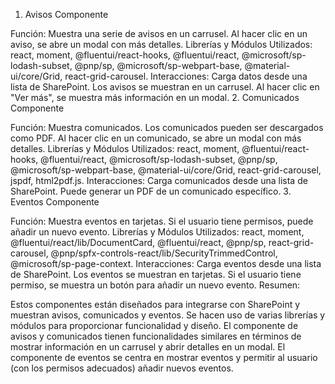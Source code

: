 1. Avisos Componente

Función:
Muestra una serie de avisos en un carrusel.
Al hacer clic en un aviso, se abre un modal con más detalles.
Librerías y Módulos Utilizados:
react, moment, @fluentui/react-hooks, @fluentui/react, @microsoft/sp-lodash-subset, @pnp/sp, @microsoft/sp-webpart-base, @material-ui/core/Grid, react-grid-carousel.
Interacciones:
Carga datos desde una lista de SharePoint.
Los avisos se muestran en un carrusel.
Al hacer clic en "Ver más", se muestra más información en un modal.
2. Comunicados Componente

Función:
Muestra comunicados.
Los comunicados pueden ser descargados como PDF.
Al hacer clic en un comunicado, se abre un modal con más detalles.
Librerías y Módulos Utilizados:
react, moment, @fluentui/react-hooks, @fluentui/react, @microsoft/sp-lodash-subset, @pnp/sp, @microsoft/sp-webpart-base, @material-ui/core/Grid, react-grid-carousel, jspdf, html2pdf.js.
Interacciones:
Carga comunicados desde una lista de SharePoint.
Puede generar un PDF de un comunicado específico.
3. Eventos Componente

Función:
Muestra eventos en tarjetas.
Si el usuario tiene permisos, puede añadir un nuevo evento.
Librerías y Módulos Utilizados:
react, moment, @fluentui/react/lib/DocumentCard, @fluentui/react, @pnp/sp, react-grid-carousel, @pnp/spfx-controls-react/lib/SecurityTrimmedControl, @microsoft/sp-page-context.
Interacciones:
Carga eventos desde una lista de SharePoint.
Los eventos se muestran en tarjetas.
Si el usuario tiene permiso, se muestra un botón para añadir un nuevo evento.
Resumen:

Estos componentes están diseñados para integrarse con SharePoint y muestran avisos, comunicados y eventos. Se hacen uso de varias librerías y módulos para proporcionar funcionalidad y diseño. El componente de avisos y comunicados tienen funcionalidades similares en términos de mostrar información en un carrusel y abrir detalles en un modal. El componente de eventos se centra en mostrar eventos y permitir al usuario (con los permisos adecuados) añadir nuevos eventos.